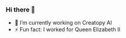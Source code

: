 ### Hi there 👋

- 🔭 I’m currently working on Creatopy AI
- ⚡ Fun fact: I worked for Queen Elizabeth II
